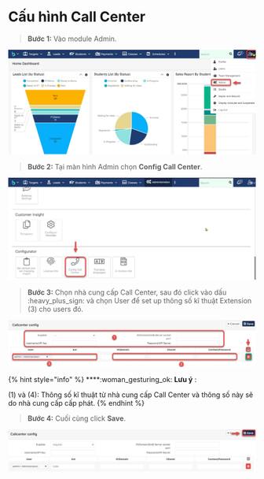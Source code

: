 # Cấu hình Call Center

> **Bước 1:** Vào module Admin.

![](../.gitbook/assets/set1.jpg)

> **Bước 2:** Tại màn hình Admin chọn **Config Call Center**.

![](../.gitbook/assets/set2.jpg)

> **Bước 3:** Chọn nhà cung cấp Call Center, sau đó click vào dấu :heavy\_plus\_sign: và chọn User để set up thông số kĩ thuật Extension (3) cho users đó.

![](../.gitbook/assets/set3.jpg)

{% hint style="info" %}
****:woman\_gesturing\_ok: **Lưu ý** :

(1) và (4): Thông số kĩ thuật từ nhà cung cấp Call Center và thông số này sẽ do nhà cung cấp cấp phát.
{% endhint %}

> **Bước 4:** Cuối cùng click **Save**.

![](../.gitbook/assets/set4.jpg)
